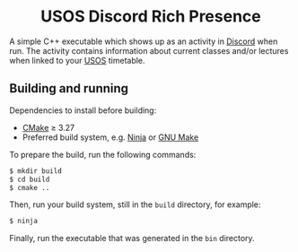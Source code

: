 <h1 align="center">USOS Discord Rich Presence</h1>

A simple C++ executable which shows up as an activity in [Discord](https://discord.com/) when run.
The activity contains information about current classes and/or lectures when linked to your [USOS](https://www.usos.edu.pl/) timetable.

## Building and running

Dependencies to install before building:
* [CMake](https://cmake.org/) ≥ 3.27
* Preferred build system, e.g. [Ninja](https://ninja-build.org/) or [GNU Make](https://www.gnu.org/software/make/)

To prepare the build, run the following commands:
```sh
$ mkdir build
$ cd build
$ cmake ..
```

Then, run your build system, still in the `build` directory, for example:
```sh
$ ninja
```

Finally, run the executable that was generated in the `bin` directory.
